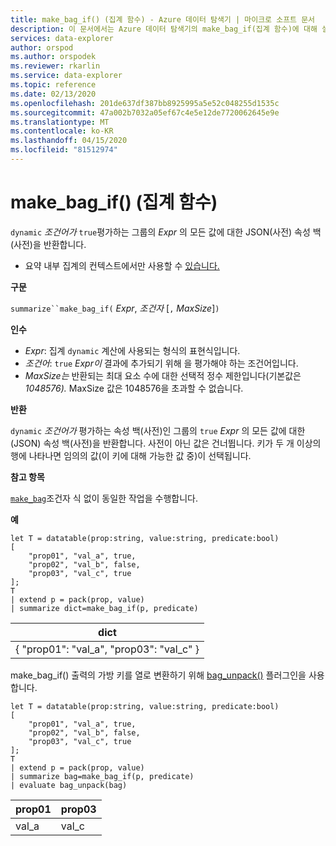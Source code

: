 ```yaml
---
title: make_bag_if() (집계 함수) - Azure 데이터 탐색기 | 마이크로 소프트 문서
description: 이 문서에서는 Azure 데이터 탐색기의 make_bag_if(집계 함수)에 대해 설명합니다.
services: data-explorer
author: orspod
ms.author: orspodek
ms.reviewer: rkarlin
ms.service: data-explorer
ms.topic: reference
ms.date: 02/13/2020
ms.openlocfilehash: 201de637df387bb8925995a5e52c048255d1535c
ms.sourcegitcommit: 47a002b7032a05ef67c4e5e12de7720062645e9e
ms.translationtype: MT
ms.contentlocale: ko-KR
ms.lasthandoff: 04/15/2020
ms.locfileid: "81512974"
---
```

# <a name="make_bag_if-aggregation-function"></a>make_bag_if() (집계 함수)

`dynamic` *조건어가* `true`평가하는 그룹의 *Expr* 의 모든 값에 대한 JSON(사전) 속성 백(사전)을 반환합니다.

* 요약 내부 집계의 컨텍스트에서만 사용할 수 [있습니다.](summarizeoperator.md)

**구문**

`summarize``make_bag_if(` *Expr*, *조건자* [`,` *MaxSize*]`)`

**인수**

* *Expr*: 집계 `dynamic` 계산에 사용되는 형식의 표현식입니다.
* *조건어*: `true` *Expr이* 결과에 추가되기 위해 을 평가해야 하는 조건어입니다.
* *MaxSize는* 반환되는 최대 요소 수에 대한 선택적 정수 제한입니다(기본값은 *1048576).* MaxSize 값은 1048576을 초과할 수 없습니다.

**반환**

`dynamic` *조건어가* 평가하는 속성 백(사전)인 그룹의 `true` *Expr* 의 모든 값에 대한 (JSON) 속성 백(사전)을 반환합니다.
사전이 아닌 값은 건너뜁니다.
키가 두 개 이상의 행에 나타나면 임의의 값(이 키에 대해 가능한 값 중)이 선택됩니다.

**참고 항목**

[`make_bag`](./make-bag-aggfunction.md)조건자 식 없이 동일한 작업을 수행합니다.

**예**

```kusto
let T = datatable(prop:string, value:string, predicate:bool)
[
    "prop01", "val_a", true,
    "prop02", "val_b", false,
    "prop03", "val_c", true
];
T
| extend p = pack(prop, value)
| summarize dict=make_bag_if(p, predicate)

```

|dict|
|----|
|{ "prop01": "val_a", "prop03": "val_c" } |

make_bag_if() 출력의 가방 키를 열로 변환하기 위해 [bag_unpack()](bag-unpackplugin.md) 플러그인을 사용합니다. 

```kusto
let T = datatable(prop:string, value:string, predicate:bool)
[
    "prop01", "val_a", true,
    "prop02", "val_b", false,
    "prop03", "val_c", true
];
T
| extend p = pack(prop, value)
| summarize bag=make_bag_if(p, predicate)
| evaluate bag_unpack(bag) 

```

|prop01|prop03|
|---|---|
|val_a|val_c|